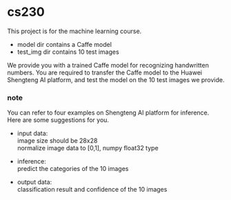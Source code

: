 # cs230

This project is for the machine learning course.
* model dir contains a Caffe model
* test_img dir contains 10 test images

We provide you with a trained Caffe model for recognizing handwritten numbers. You are required to transfer the Caffe model to the Huawei Shengteng AI platform, and test the model on the 10 test images we provide.

### note
You can refer to four examples on Shengteng AI platform for inference.  
Here are some suggestions for you.  
* input data:  
image size should be 28x28  
normalize image data to [0,1], numpy float32 type  

* inference:  
predict the categories of the 10 images  
* output data:  
classification result and confidence of the 10 images

